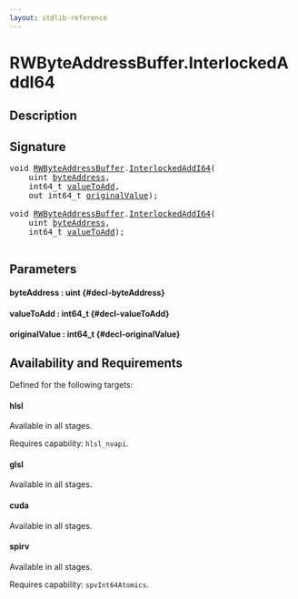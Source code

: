 ```yaml
---
layout: stdlib-reference
---
```


# RWByteAddressBuffer\.InterlockedAddI64

## Description





## Signature 

<pre>
<span class="code_keyword">void</span> <a href="/stdlib-reference/types/rwbyteaddressbuffer-0126d/index" class="code_type">RWByteAddressBuffer</a>.<a href="/stdlib-reference/types/rwbyteaddressbuffer-0126d/interlockedaddi64-0be">InterlockedAddI64</a>(
    <span class="code_keyword">uint</span> <a href="/stdlib-reference/types/rwbyteaddressbuffer-0126d/interlockedaddi64-0be#decl-byteAddress" class="code_param">byteAddress</a>,
    int64_t <a href="/stdlib-reference/types/rwbyteaddressbuffer-0126d/interlockedaddi64-0be#decl-valueToAdd" class="code_param">valueToAdd</a>,
    <span class="code_keyword">out</span> int64_t <a href="/stdlib-reference/types/rwbyteaddressbuffer-0126d/interlockedaddi64-0be#decl-originalValue" class="code_param">originalValue</a>);

<span class="code_keyword">void</span> <a href="/stdlib-reference/types/rwbyteaddressbuffer-0126d/index" class="code_type">RWByteAddressBuffer</a>.<a href="/stdlib-reference/types/rwbyteaddressbuffer-0126d/interlockedaddi64-0be">InterlockedAddI64</a>(
    <span class="code_keyword">uint</span> <a href="/stdlib-reference/types/rwbyteaddressbuffer-0126d/interlockedaddi64-0be#decl-byteAddress" class="code_param">byteAddress</a>,
    int64_t <a href="/stdlib-reference/types/rwbyteaddressbuffer-0126d/interlockedaddi64-0be#decl-valueToAdd" class="code_param">valueToAdd</a>);

</pre>

## Parameters

#### byteAddress  : uint {#decl-byteAddress}
#### valueToAdd  : int64\_t {#decl-valueToAdd}
#### originalValue  : int64\_t {#decl-originalValue}

## Availability and Requirements

Defined for the following targets:

#### hlsl
Available in all stages.

Requires capability: `hlsl_nvapi`.
#### glsl
Available in all stages.

#### cuda
Available in all stages.

#### spirv
Available in all stages.

Requires capability: `spvInt64Atomics`.


